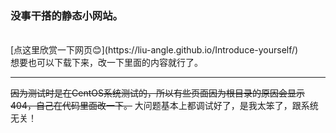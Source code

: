 <h3>没事干搭的静态小网站。</h3><br>
[点这里欣赏一下网页😊](https://liu-angle.github.io/Introduce-yourself/) <br>
想要也可以下载下来，改一下里面的内容就行了。<br>
<hr>
<del>因为测试时是在CentOS系统测试的，所以有些页面因为根目录的原因会显示404，自己在代码里面改一下。</del>
大问题基本上都调试好了，是我太笨了，跟系统无关！
